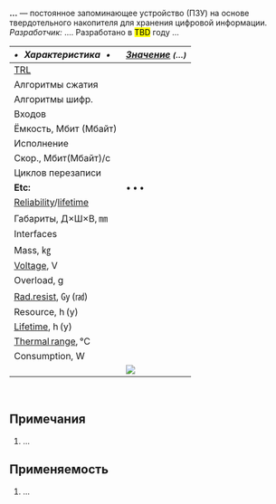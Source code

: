 **…** — постоянное запоминающее устройство (ПЗУ) на основе твердотельного накопителя для хранения цифровой информации.  
*Разработчик:* …. Разработано в <mark>TBD</mark> году …

<small>

|*•    Характеристика    •*|*[Значение](si.md) <small>(…)</small>*|
|:--|:--|
|[TRL](trl.md)| |
|Алгоритмы сжатия| |
|Алгоритмы шифр.| |
|Входов| |
|Ёмкость, Мбит (Мбайт)| |
|Исполнение| |
|Скор., Мбит(Мбайт)/с| |
|Циклов перезаписи| |
|**Etc:**|• • •|
|[Reliability](qm.md)/[lifetime](lifetime.md)| |
|Габариты, Д×Ш×В, ㎜| |
|Interfaces| |
|Mass, ㎏| |
|[Voltage](voltage.md), V| |
|Overload, g| |
|[Rad.resist](ion_rad.md), ㏉ (㎭)| |
|Resource, h (y)| |
|[Lifetime](lifetime.md), h (y)| |
|[Thermal range](tcs.md), ℃| |
|Consumption, W| |
| |[![](f/ds//_pic1_thumb.jpg)](f/ds//_pic1.jpg)|

</small>



<p style="page-break-after:always"> </p>

## Примечания
   1. …



## Применяемость
   1. …
